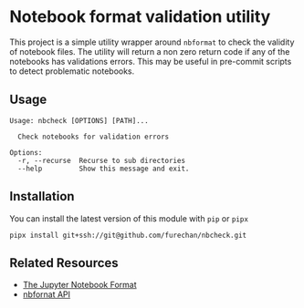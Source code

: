 # Notebook format validation utility

This project is a simple utility wrapper around `nbformat` to check the validity of notebook files.
The utility will return a non zero return code if any of the notebooks has validations errors.
This may be useful in pre-commit scripts to detect problematic notebooks.

## Usage

```console
Usage: nbcheck [OPTIONS] [PATH]...

  Check notebooks for validation errors

Options:
  -r, --recurse  Recurse to sub directories
  --help         Show this message and exit.
```

## Installation

You can install the latest version of this module with `pip` or `pipx`

```console
pipx install git+ssh://git@github.com/furechan/nbcheck.git
```

## Related Resources
- [The Jupyter Notebook Format](https://nbformat.readthedocs.io/en/latest/)
- [nbfornat API](https://nbformat.readthedocs.io/en/latest/api.html)
